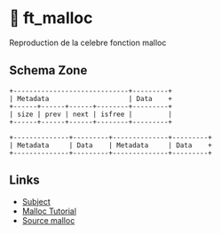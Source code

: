 # 💾 ft_malloc

Reproduction de la celebre fonction malloc

## Schema Zone
```
+-----------------------------+---------+
| Metadata                    | Data    +
+------+------+------+--------+---------+
| size | prev | next | isfree |         |
+------+------+------+--------+---------+
```
```
+--------------+---------+--------------+---------+
| Metadata     | Data    | Metadata     | Data    +
+--------------+---------+--------------+---------+
```

## Links
- [Subject](https://cdn.intra.42.fr/pdf/pdf/48936/fr.subject.pdf)
- [Malloc Tutorial](https://wiki-prog.infoprepa.epita.fr/images/0/04/Malloc_tutorial.pdf)
- [Source malloc](https://code.woboq.org/userspace/glibc/malloc/malloc.c.html)